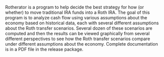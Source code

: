 Rotherator is a program to help decide the best strategy for how (or whether) to move traditional IRA funds into a Roth IRA. The goal of this program is to analyze cash flow using various assumptions about the economy based on historical data, each with several different assumptions about the Roth transfer scenarios. Several dozen of these scenarios are computed and then the results can be viewed graphically from several different perspectives to see how the Roth transfer scenarios compare under different assumptions about the economy. Complete documentation is in a PDF file in the release package.
